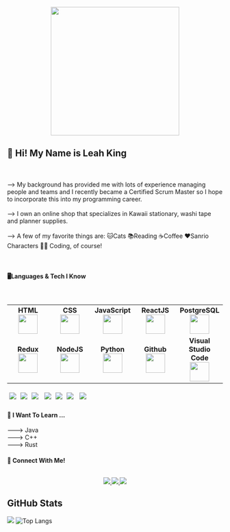 <p align="center"><img height=300px width=300px src="https://user-images.githubusercontent.com/74308960/134696283-e55004a6-ce13-4f98-a32f-ede57b557221.png"
></p>



<h2>👋 Hi! My Name is Leah King</h2> 
<br>
<br>
-->  My background has provided me with lots of experience managing people and teams and I recently became a Certified Scrum Master so I hope to incorporate this into my programming career.<br>
<br>
-->  I own an online shop that specializes in Kawaii stationary, washi tape and planner supplies.<br>
<br>
-->  A few of my favorite things are: 🐱Cats 📚Reading ☕Coffee ❤️Sanrio Characters 👩‍💻 Coding, of course!<br>
</br>
<br>
<h4>🖥️Languages & Tech I Know</h4>    
<br>
<table>
<tbody>
 
<td align="center" width="20%">
<span><b><center>HTML</center></b></span> 
<img height=45px src="https://img.icons8.com/color/2x/html-5.png"> 
</td>

<td align="center" width="20%">
<span><b><center>CSS</center></b></span> 
<img height=45px src="https://img.icons8.com/color/2x/css.png"> 
</td>

<td align="center" width="20%">
<span><b><center>JavaScript</center></b></span> 
<img height=45px src="https://img.icons8.com/color/2x/javascript.png"> 
</td>

<td align="center" width="20%">
<span><b><center>ReactJS</center></b></span> 
<img height=45px src="https://img.icons8.com/ultraviolet/2x/react.png"> 
</td>
  
<td align="center" width="20%">
<span><b><center>PostgreSQL</center></b></span> 
<img height=45px src="https://img.icons8.com/color/48/000000/postgreesql.png">
</td> 
</tr>
 
<td align="center" width="20%">
<span><b><center>Redux</center></b></span> 
<img height=45px src="https://img.icons8.com/color/2x/redux.png"> 
</td>

<td align="center" width="20%">
<span><b><center>NodeJS</center></b></span> 
<img height=45px src="https://img.icons8.com/color/2x/nodejs.png"> 
</td>

<td align="center" width="20%">
<span><b><center>Python</center></b></span> 
<img height=45px src="https://img.icons8.com/color/2x/python.png"> 
</td>

<td align="center" width="20%">
<span><b><center>Github</center></b></span> 
<img height=45px src="https://img.icons8.com/ios-glyphs/2x/github-2.png"> 
</td>

<td align="center" width="20%">
<span><b><center>Visual Studio Code</center></b></span> 
<img height=45px src="https://img.icons8.com/color/48/000000/visual-studio-code-2019.png"/>

</tr>
</tbody>
</table>

<p>
<img src="https://img.shields.io/badge/BackEnd-Express.js-informational?style=flat&logo=express.js&logoColor=white&color=2596be" style="margin:5px"><img src="https://img.shields.io/badge/API Tool-Postman-informational?style=flat&logo=postman&logoColor=white&color=2596be" style="margin:5px" /><img src="https://img.shields.io/badge/BackEnd Authentication-JWT-informational?style=flat&logo=jwt&logoColor=white&color=2596be" style="margin:5px" /> <img src="https://img.shields.io/badge/Query Builder-Knex.js-informational?style=flat&logo=knex.js&logoColor=white&color=2596be" style="margin:5px" /><img src="https://img.shields.io/badge/FrontEnd Validation-YUP-informational?style=flat&logo=yup&logoColor=white&color=2596be" style="margin:5px" /><img src="https://img.shields.io/badge/Testing-Jest-informational?style=flat&logo=jest&logoColor=white&color=2596be" style="margin:5px" /> <img src="https://img.shields.io/badge/Testing-Cypress-informational?style=flat&logo=cypress&logoColor=white&color=2596be" style="margin:5px" />
</p>

<h4>🌱 I Want To Learn ...</h4>
 ---> Java<br>
 ---> C++<br>
 ---> Rust
<br>

<h4>🐹 Connect With Me!
  <p align="center"><br/>
   <a href="https://www.linkedin.com/in/leah-king-dev//">
    <img src="https://img.shields.io/badge/linkedin-leah--king--dev/-blue">
  </a>
  
  <a href="https://www.instagram.com/dancingheart714/">
    <img src="https://img.shields.io/badge/instagram-dancingheart714-brightgreen">
  </a>
  
  <a href="https://www.github.com/dancingheart714/">
    <img src="https://img.shields.io/badge/github-dancingheart714-violet">
  </a>
</p>

 
 ## GitHub Stats
![](https://github-readme-stats.jha-vineet69.vercel.app/api?username=dancingheart714&hide=stars&show_icons=true&hide_border=true&theme=omni) ![Top Langs](https://github-readme-stats.vercel.app/api/top-langs/?username=dancingheart714&hide=smalltalk&theme=omni&layout=compact&hide_border=true)



